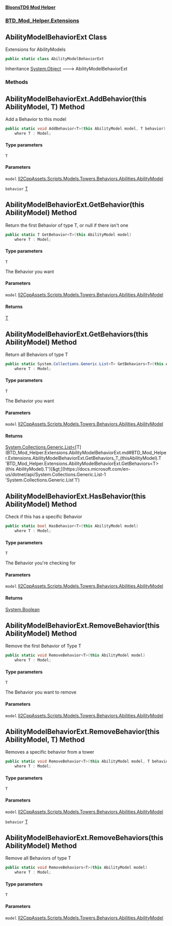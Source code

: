 #### [BloonsTD6 Mod Helper](README.md 'README')
### [BTD_Mod_Helper.Extensions](README.md#BTD_Mod_Helper.Extensions 'BTD_Mod_Helper.Extensions')

## AbilityModelBehaviorExt Class

Extensions for AbilityModels

```csharp
public static class AbilityModelBehaviorExt
```

Inheritance [System.Object](https://docs.microsoft.com/en-us/dotnet/api/System.Object 'System.Object') &#129106; AbilityModelBehaviorExt
### Methods

<a name='BTD_Mod_Helper.Extensions.AbilityModelBehaviorExt.AddBehavior_T_(thisAbilityModel,T)'></a>

## AbilityModelBehaviorExt.AddBehavior<T>(this AbilityModel, T) Method

Add a Behavior to this model

```csharp
public static void AddBehavior<T>(this AbilityModel model, T behavior)
    where T : Model;
```
#### Type parameters

<a name='BTD_Mod_Helper.Extensions.AbilityModelBehaviorExt.AddBehavior_T_(thisAbilityModel,T).T'></a>

`T`
#### Parameters

<a name='BTD_Mod_Helper.Extensions.AbilityModelBehaviorExt.AddBehavior_T_(thisAbilityModel,T).model'></a>

`model` [Il2CppAssets.Scripts.Models.Towers.Behaviors.Abilities.AbilityModel](https://docs.microsoft.com/en-us/dotnet/api/Il2CppAssets.Scripts.Models.Towers.Behaviors.Abilities.AbilityModel 'Il2CppAssets.Scripts.Models.Towers.Behaviors.Abilities.AbilityModel')

<a name='BTD_Mod_Helper.Extensions.AbilityModelBehaviorExt.AddBehavior_T_(thisAbilityModel,T).behavior'></a>

`behavior` [T](BTD_Mod_Helper.Extensions.AbilityModelBehaviorExt.md#BTD_Mod_Helper.Extensions.AbilityModelBehaviorExt.AddBehavior_T_(thisAbilityModel,T).T 'BTD_Mod_Helper.Extensions.AbilityModelBehaviorExt.AddBehavior<T>(this AbilityModel, T).T')

<a name='BTD_Mod_Helper.Extensions.AbilityModelBehaviorExt.GetBehavior_T_(thisAbilityModel)'></a>

## AbilityModelBehaviorExt.GetBehavior<T>(this AbilityModel) Method

Return the first Behavior of type T, or null if there isn't one

```csharp
public static T GetBehavior<T>(this AbilityModel model)
    where T : Model;
```
#### Type parameters

<a name='BTD_Mod_Helper.Extensions.AbilityModelBehaviorExt.GetBehavior_T_(thisAbilityModel).T'></a>

`T`

The Behavior you want
#### Parameters

<a name='BTD_Mod_Helper.Extensions.AbilityModelBehaviorExt.GetBehavior_T_(thisAbilityModel).model'></a>

`model` [Il2CppAssets.Scripts.Models.Towers.Behaviors.Abilities.AbilityModel](https://docs.microsoft.com/en-us/dotnet/api/Il2CppAssets.Scripts.Models.Towers.Behaviors.Abilities.AbilityModel 'Il2CppAssets.Scripts.Models.Towers.Behaviors.Abilities.AbilityModel')

#### Returns
[T](BTD_Mod_Helper.Extensions.AbilityModelBehaviorExt.md#BTD_Mod_Helper.Extensions.AbilityModelBehaviorExt.GetBehavior_T_(thisAbilityModel).T 'BTD_Mod_Helper.Extensions.AbilityModelBehaviorExt.GetBehavior<T>(this AbilityModel).T')

<a name='BTD_Mod_Helper.Extensions.AbilityModelBehaviorExt.GetBehaviors_T_(thisAbilityModel)'></a>

## AbilityModelBehaviorExt.GetBehaviors<T>(this AbilityModel) Method

Return all Behaviors of type T

```csharp
public static System.Collections.Generic.List<T> GetBehaviors<T>(this AbilityModel model)
    where T : Model;
```
#### Type parameters

<a name='BTD_Mod_Helper.Extensions.AbilityModelBehaviorExt.GetBehaviors_T_(thisAbilityModel).T'></a>

`T`

The Behavior you want
#### Parameters

<a name='BTD_Mod_Helper.Extensions.AbilityModelBehaviorExt.GetBehaviors_T_(thisAbilityModel).model'></a>

`model` [Il2CppAssets.Scripts.Models.Towers.Behaviors.Abilities.AbilityModel](https://docs.microsoft.com/en-us/dotnet/api/Il2CppAssets.Scripts.Models.Towers.Behaviors.Abilities.AbilityModel 'Il2CppAssets.Scripts.Models.Towers.Behaviors.Abilities.AbilityModel')

#### Returns
[System.Collections.Generic.List&lt;](https://docs.microsoft.com/en-us/dotnet/api/System.Collections.Generic.List-1 'System.Collections.Generic.List`1')[T](BTD_Mod_Helper.Extensions.AbilityModelBehaviorExt.md#BTD_Mod_Helper.Extensions.AbilityModelBehaviorExt.GetBehaviors_T_(thisAbilityModel).T 'BTD_Mod_Helper.Extensions.AbilityModelBehaviorExt.GetBehaviors<T>(this AbilityModel).T')[&gt;](https://docs.microsoft.com/en-us/dotnet/api/System.Collections.Generic.List-1 'System.Collections.Generic.List`1')

<a name='BTD_Mod_Helper.Extensions.AbilityModelBehaviorExt.HasBehavior_T_(thisAbilityModel)'></a>

## AbilityModelBehaviorExt.HasBehavior<T>(this AbilityModel) Method

Check if this has a specific Behavior

```csharp
public static bool HasBehavior<T>(this AbilityModel model)
    where T : Model;
```
#### Type parameters

<a name='BTD_Mod_Helper.Extensions.AbilityModelBehaviorExt.HasBehavior_T_(thisAbilityModel).T'></a>

`T`

The Behavior you're checking for
#### Parameters

<a name='BTD_Mod_Helper.Extensions.AbilityModelBehaviorExt.HasBehavior_T_(thisAbilityModel).model'></a>

`model` [Il2CppAssets.Scripts.Models.Towers.Behaviors.Abilities.AbilityModel](https://docs.microsoft.com/en-us/dotnet/api/Il2CppAssets.Scripts.Models.Towers.Behaviors.Abilities.AbilityModel 'Il2CppAssets.Scripts.Models.Towers.Behaviors.Abilities.AbilityModel')

#### Returns
[System.Boolean](https://docs.microsoft.com/en-us/dotnet/api/System.Boolean 'System.Boolean')

<a name='BTD_Mod_Helper.Extensions.AbilityModelBehaviorExt.RemoveBehavior_T_(thisAbilityModel)'></a>

## AbilityModelBehaviorExt.RemoveBehavior<T>(this AbilityModel) Method

Remove the first Behavior of Type T

```csharp
public static void RemoveBehavior<T>(this AbilityModel model)
    where T : Model;
```
#### Type parameters

<a name='BTD_Mod_Helper.Extensions.AbilityModelBehaviorExt.RemoveBehavior_T_(thisAbilityModel).T'></a>

`T`

The Behavior you want to remove
#### Parameters

<a name='BTD_Mod_Helper.Extensions.AbilityModelBehaviorExt.RemoveBehavior_T_(thisAbilityModel).model'></a>

`model` [Il2CppAssets.Scripts.Models.Towers.Behaviors.Abilities.AbilityModel](https://docs.microsoft.com/en-us/dotnet/api/Il2CppAssets.Scripts.Models.Towers.Behaviors.Abilities.AbilityModel 'Il2CppAssets.Scripts.Models.Towers.Behaviors.Abilities.AbilityModel')

<a name='BTD_Mod_Helper.Extensions.AbilityModelBehaviorExt.RemoveBehavior_T_(thisAbilityModel,T)'></a>

## AbilityModelBehaviorExt.RemoveBehavior<T>(this AbilityModel, T) Method

Removes a specific behavior from a tower

```csharp
public static void RemoveBehavior<T>(this AbilityModel model, T behavior)
    where T : Model;
```
#### Type parameters

<a name='BTD_Mod_Helper.Extensions.AbilityModelBehaviorExt.RemoveBehavior_T_(thisAbilityModel,T).T'></a>

`T`
#### Parameters

<a name='BTD_Mod_Helper.Extensions.AbilityModelBehaviorExt.RemoveBehavior_T_(thisAbilityModel,T).model'></a>

`model` [Il2CppAssets.Scripts.Models.Towers.Behaviors.Abilities.AbilityModel](https://docs.microsoft.com/en-us/dotnet/api/Il2CppAssets.Scripts.Models.Towers.Behaviors.Abilities.AbilityModel 'Il2CppAssets.Scripts.Models.Towers.Behaviors.Abilities.AbilityModel')

<a name='BTD_Mod_Helper.Extensions.AbilityModelBehaviorExt.RemoveBehavior_T_(thisAbilityModel,T).behavior'></a>

`behavior` [T](BTD_Mod_Helper.Extensions.AbilityModelBehaviorExt.md#BTD_Mod_Helper.Extensions.AbilityModelBehaviorExt.RemoveBehavior_T_(thisAbilityModel,T).T 'BTD_Mod_Helper.Extensions.AbilityModelBehaviorExt.RemoveBehavior<T>(this AbilityModel, T).T')

<a name='BTD_Mod_Helper.Extensions.AbilityModelBehaviorExt.RemoveBehaviors_T_(thisAbilityModel)'></a>

## AbilityModelBehaviorExt.RemoveBehaviors<T>(this AbilityModel) Method

Remove all Behaviors of type T

```csharp
public static void RemoveBehaviors<T>(this AbilityModel model)
    where T : Model;
```
#### Type parameters

<a name='BTD_Mod_Helper.Extensions.AbilityModelBehaviorExt.RemoveBehaviors_T_(thisAbilityModel).T'></a>

`T`
#### Parameters

<a name='BTD_Mod_Helper.Extensions.AbilityModelBehaviorExt.RemoveBehaviors_T_(thisAbilityModel).model'></a>

`model` [Il2CppAssets.Scripts.Models.Towers.Behaviors.Abilities.AbilityModel](https://docs.microsoft.com/en-us/dotnet/api/Il2CppAssets.Scripts.Models.Towers.Behaviors.Abilities.AbilityModel 'Il2CppAssets.Scripts.Models.Towers.Behaviors.Abilities.AbilityModel')
